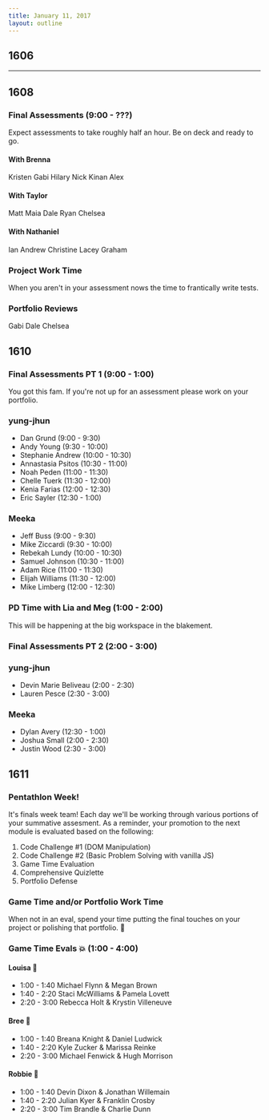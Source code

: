 ```yaml
---
title: January 11, 2017
layout: outline
---
```


## 1606

***

## 1608

### Final Assessments (9:00 - ???)

Expect assessments to take roughly half an hour. Be on deck and ready to go.

#### With Brenna
Kristen
Gabi
Hilary
Nick
Kinan
Alex

#### With Taylor
Matt
Maia
Dale
Ryan
Chelsea

#### With Nathaniel
Ian
Andrew
Christine
Lacey
Graham


### Project Work Time

When you aren't in your assessment nows the time to frantically write tests.

### Portfolio Reviews

Gabi
Dale
Chelsea

## 1610

### Final Assessments PT 1 (9:00 - 1:00)

You got this fam.
If you're not up for an assessment please work on your portfolio.

### yung-jhun

* Dan Grund (9:00 - 9:30)
* Andy Young (9:30 - 10:00)
* Stephanie Andrew (10:00 - 10:30)
* Annastasia Psitos (10:30 - 11:00)
* Noah Peden (11:00 - 11:30)
* Chelle Tuerk (11:30 - 12:00)
* Kenia Farias (12:00 - 12:30)
* Eric Sayler (12:30 - 1:00)

### Meeka

* Jeff Buss (9:00 - 9:30)
* Mike Ziccardi (9:30 - 10:00)
* Rebekah Lundy (10:00 - 10:30)
* Samuel Johnson (10:30 - 11:00)
* Adam Rice (11:00 - 11:30)
* Elijah Williams (11:30 - 12:00)
* Mike Limberg (12:00 - 12:30)

### PD Time with Lia and Meg (1:00 - 2:00)

This will be happening at the big workspace in the blakement.

### Final Assessments PT 2 (2:00 - 3:00)

### yung-jhun

* Devin Marie Beliveau (2:00 - 2:30)
* Lauren Pesce (2:30 - 3:00)

### Meeka

* Dylan Avery (12:30 - 1:00)
* Joshua Small (2:00 - 2:30)
* Justin Wood (2:30 - 3:00)

## 1611

### Pentathlon Week!
It's finals week team! Each day we'll be working through various portions of your summative assesment. As a reminder, your promotion to the next module is evaluated based on the following:

1. Code Challenge #1 (DOM Manipulation)
2. Code Challenge #2 (Basic Problem Solving with vanilla JS)
3. Game Time Evaluation
4. Comprehensive Quizlette
5. Portfolio Defense

### Game Time and/or Portfolio Work Time
When not in an eval, spend your time putting the final touches on your project or polishing that portfolio. :gem:

### Game Time Evals :boom: (1:00 - 4:00)

#### Louisa :hear_no_evil:
- 1:00 - 1:40 Michael Flynn & Megan Brown
- 1:40 - 2:20 Staci McWilliams & Pamela Lovett
- 2:20 - 3:00 Rebecca Holt & Krystin Villeneuve

#### Bree :see_no_evil:
- 1:00 - 1:40 Breana Knight & Daniel Ludwick
- 1:40 - 2:20 Kyle Zucker & Marissa Reinke
- 2:20 - 3:00 Michael Fenwick & Hugh Morrison

#### Robbie :speak_no_evil:
- 1:00 - 1:40 Devin Dixon & Jonathan Willemain
- 1:40 - 2:20 Julian Kyer & Franklin Crosby
- 2:20 - 3:00 Tim Brandle & Charlie Dunn
